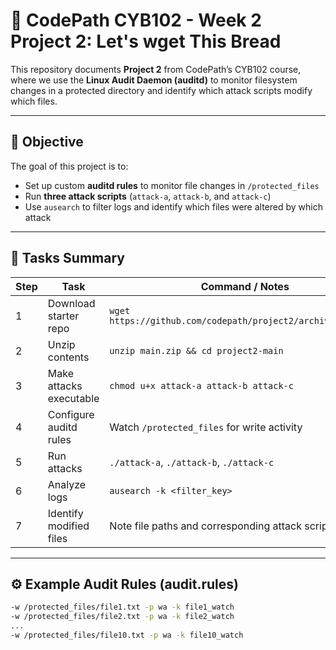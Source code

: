 # 🧠 CodePath CYB102 - Week 2 Project 2: Let's wget This Bread

This repository documents **Project 2** from CodePath’s CYB102 course, where we use the **Linux Audit Daemon (auditd)** to monitor filesystem changes in a protected directory and identify which attack scripts modify which files.

---

## 🚀 Objective
The goal of this project is to:
- Set up custom **auditd rules** to monitor file changes in `/protected_files`
- Run **three attack scripts** (`attack-a`, `attack-b`, and `attack-c`)
- Use `ausearch` to filter logs and identify which files were altered by which attack

---

## 🧩 Tasks Summary

| Step | Task | Command / Notes |
|------|------|-----------------|
| 1 | Download starter repo | `wget https://github.com/codepath/project2/archive/main.zip` |
| 2 | Unzip contents | `unzip main.zip && cd project2-main` |
| 3 | Make attacks executable | `chmod u+x attack-a attack-b attack-c` |
| 4 | Configure auditd rules | Watch `/protected_files` for write activity |
| 5 | Run attacks | `./attack-a`, `./attack-b`, `./attack-c` |
| 6 | Analyze logs | `ausearch -k <filter_key>` |
| 7 | Identify modified files | Note file paths and corresponding attack scripts |

---

## ⚙️ Example Audit Rules (audit.rules)
```bash
-w /protected_files/file1.txt -p wa -k file1_watch
-w /protected_files/file2.txt -p wa -k file2_watch
...
-w /protected_files/file10.txt -p wa -k file10_watch
